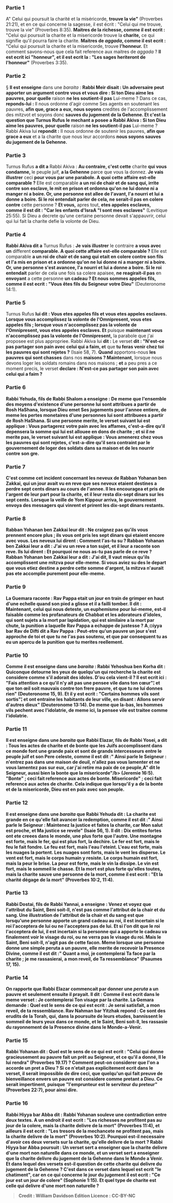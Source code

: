 
### Partie 1
A" Celui qui poursuit la charité et la miséricorde, <b>trouve la vie"</b> (Proverbes 21:21), et en ce qui concerne la sagesse, il est écrit : "Celui qui me trouve, trouve la vie" (Proverbes 8:35). <b>Maitres de la richesse, comme il est ecrit :</b> "Celui qui poursuit la charite et la misericorde trouve la <b>charite,</b> ce qui signifie qu'il pourra faire la charite. <b>Maitres de <i>aggada</i>, comme il est ecrit :</b> "Celui qui poursuit la charite et la misericorde, trouve <b>l'honneur.</b> Et comment savons-nous que cela fait reference aux maitres de <i>aggada</i> ? <b>Il est ecrit ici "honneur", et il est ecrit la : "Les sages heriteront de l'honneur"</b> (Proverbes 3:35).

### Partie 2
§ <b>Il est enseigne</b> dans une <i>baraita</i> : <b>Rabbi Meir disait : Un adversaire peut apporter un argument contre vous et vous dire : Si ton Dieu aime les pauvres, pour quelle</b> raison <b>ne les soutient-il pas</b> Lui-meme ? Dans ce cas, <b>reponds-lui : </b> Il nous ordonne d'agir comme Ses agents en soutenant les pauvres, <b>afin que, grace a eux, nous soyons</b> credites de l'accomplissement des mitzvot et soyons donc <b>sauves du jugement de la Gehenne. Et c'est la question que Turnus Rufus le mechant a posee a Rabbi Akiva : Si ton Dieu aime les pauvres, pour quelle</b> raison <b>ne les soutient-il pas</b> Lui-meme ? Rabbi Akiva lui <b>repondit :</b> Il nous ordonne de soutenir les pauvres, <b>afin que grace a eux</b> et a la charite que nous leur accordons <b>nous soyons sauves du jugement de la Gehenne.</b>

### Partie 3
Turnus Rufus <b>a dit a</b> Rabbi Akiva : <b>Au contraire, c'est cette</b> charite <b>qui vous condamne, </b> le peuple juif, <b>a la Gehenne</b> parce que vous la donnez. <b>Je vais illustrer</b> ceci <b>pour vous par une parabole. A quoi cette affaire est-elle comparable ? </b> Elle est comparable <b>a un roi de chair et de sang qui, irrite contre son esclave, le mit en prison et ordonna qu'on ne lui donne ni a manger ni a boire. Or, une personne est allee de l'avant, l'a nourri et lui a donne a boire. Si le roi entendait parler de cela, ne serait-il pas en colere contre</b> cette personne ? <b>Et vous,</b> apres tout, <b>etes appeles esclaves, comme il est dit : "Car les enfants d'IsraA "l sont mes esclaves"</b> (Levitique 25:55). Si Dieu a decrete qu'une certaine personne devait s'appauvrir, celui qui lui fait la charite defie la volonte de Dieu.

### Partie 4
<b>Rabbi Akiva dit a</b> Turnus Rufus : <b>Je vais illustrer</b> le contraire <b>a vous avec un</b> different <b>comparable. A quoi cette affaire est-elle comparable ? </b> Elle est comparable <b>a un roi de chair et de sang qui etait en colere contre son fils et l'a mis en prison et a ordonne qu'on ne lui donne ni a manger ni a boire. Or, une personne s'est avancee, l'a nourri et lui a donne a boire. Si le roi entendait</b> parler de cela une fois sa colere apaisee, <b>ne reagirait-il pas</b> en <b>envoyant</b> a cette personne <b>un cadeau ? Et nous sommes appeles fils, comme il est ecrit : "Vous êtes fils du Seigneur votre Dieu"</b> (Deuteronome 14:1).

### Partie 5
Turnus Rufus <b>lui dit : Vous etes appeles fils et vous etes appeles esclaves. Lorsque vous accomplissez la volonte de l'Omnipresent, vous etes appeles fils ; lorsque vous n'accomplissez pas la volonte de l'Omnipresent, vous etes appeles esclaves. Et</b> puisque <b>maintenant vous n'accomplissez pas la volonte de l'Omnipresent,</b> la parabole que j'ai proposee est plus appropriee. Rabbi Akiva lui <b>dit :</b> Le verset <b>dit : "N'est-ce pas partager son pain avec celui qui a faim, et</b> que <b>tu feras venir chez toi les pauvres qui sont rejetes ?</b> (Isaie 58, 7). <b>Quand</b> apportons-nous <b>les pauvres qui sont chasses</b> dans nos <b>maisons ? Maintenant,</b> lorsque nous devons loger les soldats romains dans nos maisons ; <b>et</b> a peu pres a ce moment precis, le verset <b>declare : <b>N'est-ce pas partager son pain avec celui qui a faim ?</b>

### Partie 6
<b>Rabbi Yehuda, fils de Rabbi Shalom a enseigne : De meme que l'ensemble des <b>moyens d'existence d'une personne</b> lui sont attribues a partir de Rosh HaShana,</b> lorsque Dieu emet Ses jugements pour l'annee entiere, <b>de meme les <b>pertes monetaires d'une personnes</b> lui sont attribuees a partir de Rosh HaShana.</b> Si <b>une personne merite,</b> le verset suivant lui est applique : <b>Vous partagerez votre pain avec les affames,</b> c'est-a-dire qu'il depensera la somme qui lui est allouee en dons de charite ; et si <b>il ne merite pas,</b> le verset suivant lui est applique : <b>Vous amenerez chez vous les pauvres qui sont rejetes,</b> c'est-a-dire qu'il sera contraint par le gouvernement de loger des soldats dans sa maison et de les nourrir contre son gre.

### Partie 7
C'est <b>comme cet</b> incident <b>concernant les neveux de Rabban Yohanan ben Zakkai,</b> qui un jour <b>avait vu en reve que</b> ses neveux <b>etaient</b> destines <b>a perdre sept cents dinars</b> au cours de l'annee. <b>Il les encouragea</b> et <b>pris</b> de l'argent <b>de leur part pour la charite, et il leur resta dix-sept dinars</b> sur les sept cents. <b>Lorsque la veille de Yom Kippour arriva, le gouvernement envoya</b> des messagers qui vinrent et <b>prirent</b> les dix-sept dinars restants.

### Partie 8
<b>Rabban Yohanan ben Zakkai leur dit : Ne craignez pas</b> qu'ils vous prennent encore plus ; <b>ils vous ont pris</b> les <b>sept dinars</b> qui etaient encore <b>avec vous.</b> Les neveux lui <b>dirent : Comment l'as-tu su ? </b> Rabban Yohanan ben Zakkai <b>leur a dit : J'ai vu un reve a ton sujet,</b> et il leur a raconte son reve. <b>Ils lui dirent : Et pourquoi ne nous as-tu pas</b> parle de ce reve ? Rabban Yohanan ben Zakkai <b>leur a dit : J'ai dit,</b> Il vaut mieux <b>qu'ils accomplissent une mitzva pour elle-meme.</b> Si vous aviez su des le depart que vous etiez destine a perdre cette somme d'argent, la mitzva n'aurait pas ete accomplie purement pour elle-meme.

### Partie 9
La Guemara raconte : <b>Rav Pappa</b> etait un jour <b>en train de grimper</b> en haut d'une <b>echelle</b> quand <b>son pied a glisse et il a failli tomber. Il dit : Maintenant, celui qui nous deteste,</b> un euphemisme pour lui-meme, est-il <b>faisable comme les profanateurs de Chabbat et les adorateurs d'idoles,</b> qui sont sujets a la mort par lapidation, qui est similaire a la mort par chute, la punition a laquelle Rav Pappa a echappe de justesse ? <b>A¸¤iyya bar Rav de Difti dit a Rav Pappa : Peut-etre qu'un pauvre</b> un jour <b>s'est approche de toi et que tu ne l'as pas soutenu,</b> et que par consequent tu as eu un apercu de la punition que tu merites reellement.

### Partie 10
<b>Comme il est enseigne</b> dans une <i>baraita</i> : <b>Rabbi Yehoshua ben Korha dit : Quiconque detourne les yeux de</b> quelqu'un qui recherche la <b>charite est</b> considere <b>comme s'il adorait des idoles.</b> D'ou cela vient-il ? <b>Il est ecrit ici : "Fais attention a ce qu'il n'y ait pas une pensee vile dans ton cœur"¦</b> et que ton œil soit mauvais contre ton frere pauvre, et que tu ne lui donnes rien" (Deuteronome 15, 9). <b>Et il y est ecrit : "Certains hommes vils sont sortis"¦</b> et ont entraine les habitants de leur ville, en disant : Allons servir d'autres dieux" (Deuteronome 13:14). <b>De meme que la-bas,</b> les hommes vils pechent avec <b>l'idolatrie, de meme ici,</b> la pensee vile est traitee comme <b>l'idolatrie.</b>

### Partie 11
<b>Il est enseigne</b> dans une <i>baraita</i> que <b>Rabbi Elazar, fils de Rabbi Yosei, a dit : Tous</b> les actes de <b>charite et de bonte que les Juifs accomplissent dans ce monde</b> font <b>une grande paix et</b> sont de <b>grands intercesseurs entre le peuple juif et son Pere celeste, comme il est dit :" Ainsi parle le Seigneur : n'entrez pas dans une maison de deuil, n'allez pas vous lamenter et ne vous lamentez pas sur eux, car j'ai retire ma paix de ce peuple,A" dit le Seigneur, <b>aussi bien la bonte que la misericorde"/b> (Jeremie 16:5). <b>"Bonte" ; ceci</b> fait reference aux <b>actes de bonte. <b>Misericorde" ; ceci</b> fait reference aux actes de <b>charite.</b> Cela indique que lorsqu'il y a de la bonte et de la misericorde, Dieu est en paix avec son peuple.

### Partie 12
<b>Il est enseigne</b> dans une <i>baraita</i> que <b>Rabbi Yehuda dit : La charite est grande en ce qu'elle fait avancer la redemption, comme il est dit :" Ainsi parle le Seigneur : Maintenez la justice et faites la charite, car Mon salut est proche, et Ma justice se revele"</b> (Isaie 56, 1). <b>Il dit : Dix entites fortes ont ete creees dans le monde,</b> une plus forte que l'autre. <b>Une montagne est forte,</b> mais <b>le fer,</b> qui est plus fort, la <b>dechire. Le fer est fort,</b> mais <b>le feu le fait fondre. Le feu est fort,</b> mais <b>l'eau l'eteint. L'eau est forte,</b> mais <b>les nuages la portent. Les nuages sont forts,</b> mais <b>le vent les disperse. Le vent est fort,</b> mais le <b>corps humain y resiste.</b> Le <b>corps humain est fort,</b> mais la <b>peur le brise. La peur est forte,</b> mais <b>le vin la dissipe. Le vin est fort,</b> mais <b>le sommeil le chasse. Et la mort est plus forte qu'elles toutes, mais la charite sauve</b> une personne <b>de la mort, comme il est ecrit : "Et la charité dégage de la mort"</b> (Proverbes 10:2, 11:4).

### Partie 13
<b>Rabbi Dostai, fils de Rabbi Yannai, a enseigne : Venez et voyez que l'attribut du Saint, Beni soit-Il, n'est pas comme l'attribut de la chair et du sang.</b> Une illustration de <b>l'attribut de la chair et du sang</b> est que lorsqu'une <b>personne apporte un grand cadeau au roi, il est incertain si</b> le roi <b>l'acceptera de lui ou ne l'acceptera pas de lui. Et si l'on dit que</b> le roi <b>l'acceptera de lui, il est incertain si</b> la personne qui a apporte le cadeau <b>va</b> finalement <b>voir le visage du roi, ou ne verra pas le visage du roi. Mais le Saint, Beni soit-Il, n'agit pas</b> de cette <b>facon.</b> Meme lorsque <b>une personne donne une</b> simple <b>peruta</i> a un pauvre, elle merite de recevoir la Presence Divine, comme il est dit :" Quant a moi, je contemplerai Ta face par la charite ; je me rassasierai, a mon reveil, de Ta ressemblance"</b> (Psaumes 17, 15).

### Partie 14
On rapporte que <b>Rabbi Elazar</b> commencait par <b>donner une <i>peruta</i> a un pauvre et</b> seulement <b>ensuite</b> il <b>prayait. Il dit : Comme il est ecrit</b> dans le meme verset : <b>Je contemplerai Ton visage par la charite.</b> La Gemara demande : <b>Quel est le sens de ce qui est ecrit : <b>Je serai satisfait, a mon reveil, de ta ressemblance</b>. Rav Nahman bar Yitzhak repond : Ce sont des erudits de la Torah,</b> qui, dans la poursuite de leurs etudes, <b>bannissent le sommeil de leurs yeux dans ce monde, et le Saint, Beni soit-Il, les rassasie du rayonnement de la Presence divine dans le Monde-a-Venir.</b>

### Partie 15
<b>Rabbi Yohanan dit : Quel</b> est le sens de ce <b>qui est ecrit : "Celui qui donne gracieusement au pauvre fait un prêt au Seigneur,</b> et ce qu'il a donné, Il le lui rendra" (Proverbes 19.17) ? Comment peut-on considerer que l'on a accorde un pret a Dieu ? <b>Si ce n'etait pas</b> explicitement <b>ecrit dans le verset, il serait impossible de dire ceci,</b> que quelqu'un qui fait preuve de bienveillance envers un pauvre est considere comme pretant a Dieu. Ce serait impertinent, puisque <b>"l'emprunteur est le serviteur du preteur"</b> (Proverbes 22:7), <b>pour ainsi dire.</b>

### Partie 16
<b>Rabbi Hiyya bar Abba dit : Rabbi Yohanan souleve une contradiction</b> entre deux textes. A un endroit <b>il est ecrit : "Les richesses ne profitent pas au jour de la colere, mais la charite delivre de la mort"</b> (Proverbes 11:4), <b>et</b> ailleurs <b>il est ecrit : "Les tresors de la mechancete ne profitent pas, mais la charite delivre de la mort"</b> (Proverbes 10:2). <b>Pourquoi</b> est-il necessaire d'avoir <b>ces deux</b> versets sur la <b>charite,</b> qu'elle delivre de la mort ? Rabbi Hiyya bar Abba poursuit : <b>Un</b> verset sert a enseigner <b>que</b> la charite <b>delivre d'une mort non naturelle</b> dans ce monde, <b>et un</b> verset sert a enseigner <b>que</b> la charite <b>delivre du jugement de la Gehenne</b> dans le Monde a Venir. <b>Et</b> dans <b>lequel</b> des versets <b>est-il question de cette</b> charite <b>qui delivre du jugement de la Gehenne</b> ? C'est dans <b>ce</b> verset <b>dans lequel est ecrit "le chatiment", car</b> en ce qui concerne le jour du jugement <b>il est ecrit : "Ce jour est un jour de colere"</b> (Sophonie 1:15). <b>Et quel</b> type de charite <b>est celle qui delivre d'une mort non naturelle ?</b>

>Credit : William Davidson Edition
>Licence : CC-BY-NC
